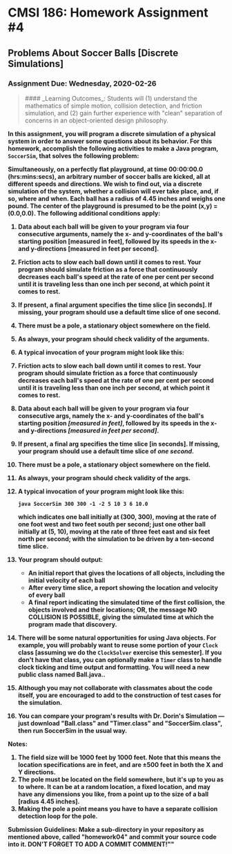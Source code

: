 
# CMSI 186: Homework Assignment #4
## Problems About Soccer Balls [Discrete Simulations]
### Assignment Due: Wednesday, 2020-02-26

<blockquote>
#### _Learning Outcomes_: Students will (1) understand the mathematics of simple motion, collision detection, and friction simulation, and (2) gain further experience with "clean" separation of concerns in an object-oriented design philosophy.
</blockquote>

<strong>In this assignment, you will program a discrete simulation of a physical system in order to answer some questions about its behavior. For this homework, accomplish the following activities to make a Java program, <code>SoccerSim</code>, that solves the following problem:

Simultaneously, on a perfectly flat playground, at time 00:00:00.0 (hrs:mins:secs), an arbitrary number of soccer balls are kicked, all at different speeds and directions. We wish to find out, via a discrete simulation of the system, whether a collision will ever take place, and, if so, where and when. Each ball has a radius of 4.45 inches and weighs one pound. The center of the playground is presumed to be the point (x,y) = (0.0,0.0). The following additional conditions apply:

1. Data about each ball will be given to your program via four consecutive arguments, namely the x- and y-coordinates of the ball's starting position [measured in feet], followed by its speeds in the x- and y-directions [measured in feet per second].
1. Friction acts to slow each ball down until it comes to rest. Your program should simulate friction as a force that continuously decreases each ball's speed at the rate of one per cent per second until it is traveling less than one inch per second, at which point it comes to rest.
1. If present, a final argument specifies the time slice [in seconds]. If missing, your program should use a default time slice of one second.
1. There must be a pole, a stationary object somewhere on the field.
1. As always, your program should check validity of the arguments.
1. A typical invocation of your program might look like this:

1. Friction acts to slow each ball down until it comes to rest. Your program should simulate friction as a force that continuously decreases each ball's speed at the rate of one per cent per second until it is traveling less than one inch per second, at which point it comes to rest.
1. Data about each ball will be given to your program via four consecutive args, namely the x- and y-coordinates of the ball's starting position _[measured in feet]_, followed by its speeds in the x- and y-directions _[measured in feet per second]_.
1. If present, a final arg specifies the time slice [in seconds]. If missing, your program should use a default time slice of *one second*.
1. There must be a pole, a stationary object somewhere on the field.
1. As always, your program should check validity of the args.
1. A typical invocation of your program might look like this:

    <code>java SoccerSim 300 300 -1 -2 5 10 3 6 10.0</code>

    which indicates one ball initially at (300, 300), moving at the rate of one foot west and two feet south per second; just one other ball initially at (5, 10), moving at the rate of three feet east and six feet north per second; with the simulation to be driven by a ten-second time slice.

1. Your program should output:<br />
   * An initial report that gives the locations of all objects, including the initial velocity of each ball<br />
   * After every time slice, a report showing the location and velocity of every ball<br />
   * A final report indicating the simulated time of the first collision, the objects involved and their locations; OR, the message NO COLLISION IS POSSIBLE, giving the simulated time at which the program made that discovery.
1. There will be some natural opportunities for using Java objects. For example, you will probably want to reuse some portion of your <code>Clock</code> class [assuming we do the <code>ClockSolver</code> exercise this semester]. If you don't have that class, you can optionally make a <code>Timer</code> class to handle clock ticking and time output and formatting. You will need a new public class named Ball.java..
1. Although you may not collaborate with classmates about the code itself, you are encouraged to add to the construction of test cases for the simulation.
1. You can compare your program's results with Dr. Dorin's Simulation — just download "Ball.class" and "Timer.class" and "SoccerSim.class", then run SoccerSim in the usual way.

Notes:

1. The field size will be 1000 feet by 1000 feet. Note that this means the location specifications are in feet, and are ±500 feet in both the X and Y directions. 
1. The pole must be located on the field somewhere, but it's up to you as to where. It can be at a random location, a fixed location, and may have any dimensions you like, from a point up to the size of a ball [radius 4.45 inches].
1. Making the pole a point means you have to have a separate collision detection loop for the pole.

Submission Guidelines: Make a sub-directory in your repository as mentioned above, called "homework04" and commit your source code into it. DON'T FORGET TO ADD A COMMIT COMMENT!""
